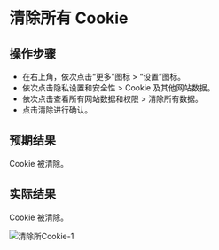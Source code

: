 # 清除所有 Cookie

## 操作步骤

- 在右上角，依次点击“更多”图标 > “设置”图标。
-  依次点击隐私设置和安全性 > Cookie 及其他网站数据。
- 依次点击查看所有网站数据和权限 > 清除所有数据。
- 点击清除进行确认。 

## 预期结果

Cookie 被清除。

## 实际结果

Cookie 被清除。

![清除所Cookie-1](../img/清除所Cookie-1.png)